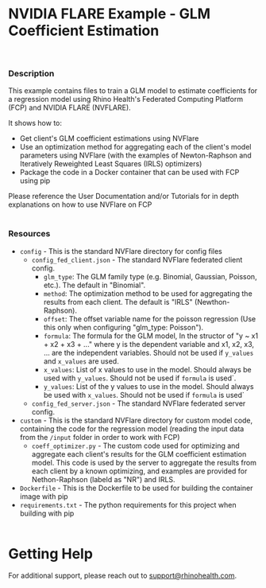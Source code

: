 # NVIDIA FLARE Example - GLM Coefficient Estimation
<br/>

### **Description**

This example contains files to train a GLM model to estimate coefficients for a regression model using Rhino Health's Federated Computing Platform (FCP) and NVIDIA FLARE (NVFLARE).
 
It shows how to:
* Get client's GLM coefficient estimations using NVFlare 
* Use an optimization method for aggregating each of the client's model parameters using NVFlare (with the examples of Newton-Raphson and Iteratively Reweighted Least Squares (IRLS) optimizers)
* Package the code in a Docker container that can be used with FCP using pip

Please reference the User Documentation and/or Tutorials for in depth explanations on how to use NVFlare on FCP
<br/><br/>

### **Resources**
- `config` - This is the standard NVFlare directory for config files
  - `config_fed_client.json` - The standard NVFlare federated client config.
    - `glm_type`: The GLM family type (e.g. Binomial, Gaussian, Poisson, etc.). The default in "Binomial".
    - `method`: The optimization method to be used for aggregating the results from each client. The default is "IRLS" (Newthon-Raphson).
    - `offset`: The offset variable name for the poisson regression (Use this only when configuring "glm_type: Poisson").
    - `formula`: The formula for the GLM model, In the structor of "y ~ x1 + x2 + x3 + ..." where y is the dependent variable and x1, x2, x3, ... are the independent variables. Should not be used if `y_values` and `x_values` are used.
    - `x_values`: List of x values to use in the model. Should always be used with `y_values`. Should not be used if `formula` is used`.
    - `y_values`: List of the y values to use in the model. Should always be used with `x_values`. Should not be used if `formula` is used`
  - `config_fed_server.json` - The standard NVFlare federated server config.
- `custom` - This is the standard NVFlare directory for custom model code, containing the code for the regression model (reading the input data from the `/input` folder in order to work with FCP)
  - `coeff_optimizer.py` - The custom code used for optimizing and aggregate each client's results for the GLM coefficient estimation model. This code is used by the server to aggregate the results from each client by a known optimizing, and examples are provided for Nethon-Raphson (labeld as "NR") and IRLS. 
- `Dockerfile` - This is the Dockerfile to be used for building the container image with pip
- `requirements.txt` - The python requirements for this project when building with pip
<br><br>

# Getting Help
For additional support, please reach out to [support@rhinohealth.com](mailto:support@rhinohealth.com).